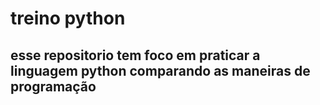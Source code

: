 # treino python

## esse repositorio tem foco em praticar a linguagem python comparando as maneiras de programação 